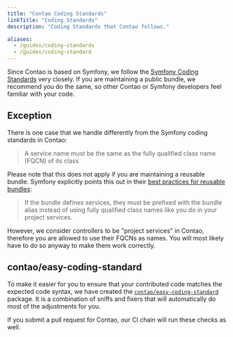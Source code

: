```yaml
---
title: "Contao Coding Standards"
linkTitle: "Coding Standards"
description: "Coding Standards that Contao follows."

aliases:
  - /guides/coding-standards
  - /guides/coding-standard
---
```


Since Contao is based on Symfony, we follow the [Symfony Coding Standards][1] very closely. If you are maintaining a
public bundle, we recommend you do the same, so other Contao or Symfony developers feel familiar with your code.

## Exception

There is one case that we handle differently from the Symfony coding standards in Contao:

> A service name must be the same as the fully qualified class name (FQCN) of its class

Please note that this does not apply if you are maintaining a reusable bundle. Symfony explicitly points this out in
their [best practices for reusable bundles][2]:

> If the bundle defines services, they must be prefixed with the bundle alias instead of using fully qualified class
> names like you do in your project services.

However, we consider controllers to be "project services" in Contao, therefore you are allowed to use their FQCNs as
names. You will most likely have to do so anyway to make them work correctly.

## contao/easy-coding-standard

To make it easier for you to ensure that your contributed code matches the expected code syntax, we have created the
[`contao/easy-coding-standard`][3] package. It is a combination of sniffs and fixers that will automatically do most
of the adjustments for you.

If you submit a pull request for Contao, our CI chain will run these checks as well.

[1]: https://symfony.com/doc/current/contributing/code/standards.html
[2]: https://symfony.com/doc/current/bundles/best_practices.html#services
[3]: https://github.com/contao/easy-coding-standard
